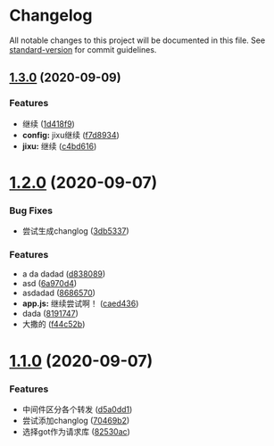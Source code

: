 # Changelog

All notable changes to this project will be documented in this file. See [standard-version](https://github.com/conventional-changelog/standard-version) for commit guidelines.

## [1.3.0](https://github.com/HolyZheng/koa-proxy-demo/compare/v1.2.0...v1.3.0) (2020-09-09)


### Features

* 继续 ([1d418f9](https://github.com/HolyZheng/koa-proxy-demo/commit/1d418f92dcca74f06fd3abdf68610c1f7085c3de))
* **config:** jixu继续 ([f7d8934](https://github.com/HolyZheng/koa-proxy-demo/commit/f7d8934103a84b217b3f45a3446b3dceb67d0428))
* **jixu:** 继续 ([c4bd616](https://github.com/HolyZheng/koa-proxy-demo/commit/c4bd61607f0bca7e254ba48768005b3e5890bf45))

# [1.2.0](https://github.com/HolyZheng/koa-proxy-demo/compare/v1.1.0...v1.2.0) (2020-09-07)


### Bug Fixes

* 尝试生成changlog ([3db5337](https://github.com/HolyZheng/koa-proxy-demo/commit/3db5337f1d32038d0d1998d4c45f3d91b021e9d4))


### Features

* a da dadad ([d838089](https://github.com/HolyZheng/koa-proxy-demo/commit/d83808947cf3dd91a4e0891ee0e0ac27ec7cb951))
* asd ([6a970d4](https://github.com/HolyZheng/koa-proxy-demo/commit/6a970d44c69ce86000e3a6a8799319d657705d27))
* asdadad ([8686570](https://github.com/HolyZheng/koa-proxy-demo/commit/8686570007840bfca91f8731964b9bbc51d10437))
* **app.js:** 继续尝试啊！ ([caed436](https://github.com/HolyZheng/koa-proxy-demo/commit/caed4360a9e3c85d9c66ec2069fbe3c11d0b9df4))
* dada ([8191747](https://github.com/HolyZheng/koa-proxy-demo/commit/81917470c0d4c1017e7cdfe718409690744d8cdf))
* 大撒的 ([f44c52b](https://github.com/HolyZheng/koa-proxy-demo/commit/f44c52b31b3c53213d08250be14a79b9a21ab3e0))



# [1.1.0](https://github.com/HolyZheng/koa-proxy-demo/compare/d5a0dd16d7d90e249934fe31ed4d2e12df393d3e...v1.1.0) (2020-09-07)


### Features

* 中间件区分各个转发 ([d5a0dd1](https://github.com/HolyZheng/koa-proxy-demo/commit/d5a0dd16d7d90e249934fe31ed4d2e12df393d3e))
* 尝试添加changlog ([70469b2](https://github.com/HolyZheng/koa-proxy-demo/commit/70469b2b374720a81527ab5a631be895790e1874))
* 选择got作为请求库 ([82530ac](https://github.com/HolyZheng/koa-proxy-demo/commit/82530acd07ec062fcdce98cb8f7cd663af86dfcc))

